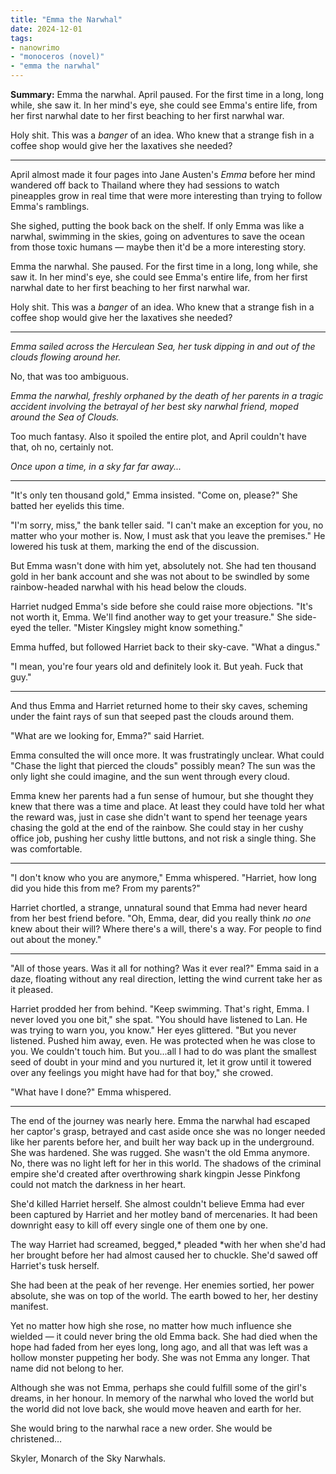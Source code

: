 ```yaml
---
title: "Emma the Narwhal"
date: 2024-12-01
tags:
- nanowrimo
- "monoceros (novel)"
- "emma the narwhal"
---
```


**Summary:** Emma the narwhal. April paused. For the first time in a long, long while, she saw it. In her mind's eye, she could see Emma's entire life, from her first narwhal date to her first beaching to her first narwhal war.

Holy shit. This was a *banger* of an idea. Who knew that a strange fish in a coffee shop would give her the laxatives she needed?

<!-- more -->

---

April almost made it four pages into Jane Austen's *Emma* before her mind wandered off back to Thailand where they had sessions to watch pineapples grow in real time that were more interesting than trying to follow Emma's ramblings.

She sighed, putting the book back on the shelf. If only Emma was like a narwhal, swimming in the skies, going on adventures to save the ocean from those toxic humans — maybe then it'd be a more interesting story.

Emma the narwhal. She paused. For the first time in a long, long while, she saw it. In her mind's eye, she could see Emma's entire life, from her first narwhal date to her first beaching to her first narwhal war.

Holy shit. This was a *banger* of an idea. Who knew that a strange fish in a coffee shop would give her the laxatives she needed?

---

*Emma sailed across the Herculean Sea, her tusk dipping in and out of the clouds flowing around her.*

No, that was too ambiguous. 

*Emma the narwhal, freshly orphaned by the death of her parents in a tragic accident involving the betrayal of her best sky narwhal friend, moped around the Sea of Clouds.* 

Too much fantasy. Also it spoiled the entire plot, and April couldn't have that, oh no, certainly not. 

*Once upon a time, in a sky far far away...* 

---

"It's only ten thousand gold," Emma insisted. "Come on, please?" She batted her eyelids this time. 

"I'm sorry, miss," the bank teller said. "I can't make an exception for you, no matter who your mother is. Now, I must ask that you leave the premises." He lowered his tusk at them, marking the end of the discussion.

But Emma wasn't done with him yet, absolutely not. She had ten thousand gold in her bank account and she was not about to be swindled by some rainbow-headed narwhal with his head below the clouds. 

Harriet nudged Emma's side before she could raise more objections. "It's not worth it, Emma. We'll find another way to get your treasure." She side-eyed the teller. "Mister Kingsley might know something." 

Emma huffed, but followed Harriet back to their sky-cave. "What a dingus." 

"I mean, you're four years old and definitely look it. But yeah. Fuck that guy." 

---

And thus Emma and Harriet returned home to their sky caves, scheming under the faint rays of sun that seeped past the clouds around them.

"What are we looking for, Emma?" said Harriet.

Emma consulted the will once more. It was frustratingly unclear. What could "Chase the light that pierced the clouds" possibly mean? The sun was the only light she could imagine, and the sun went through every cloud.

Emma knew her parents had a fun sense of humour, but she thought they knew that there was a time and place. At least they could have told her what the reward was, just in case she didn't want to spend her teenage years chasing the gold at the end of the rainbow. She could stay in her cushy office job, pushing her cushy little buttons, and not risk a single thing. She was comfortable.

---

"I don't know who you are anymore," Emma whispered. "Harriet, how long did you hide this from me? From my parents?"

Harriet chortled, a strange, unnatural sound that Emma had never heard from her best friend before. "Oh, Emma, dear, did you really think *no one* knew about their will? Where there's a will, there's a way. For people to find out about the money."

---

"All of those years. Was it all for nothing? Was it ever real?" Emma said in a daze, floating without any real direction, letting the wind current take her as it pleased.

Harriet prodded her from behind. "Keep swimming. That's right, Emma. I never loved you one bit," she spat. "You should have listened to Lan. He was trying to warn you, you know." Her eyes glittered. "But you never listened. Pushed him away, even. He was protected when he was close to you. We couldn't touch him. But you...all I had to do was plant the smallest seed of doubt in your mind and you nurtured it, let it grow until it towered over any feelings you might have had for that boy," she crowed.

"What have I done?" Emma whispered.

---

The end of the journey was nearly here. Emma the narwhal had escaped her captor's grasp, betrayed and cast aside once she was no longer needed like her parents before her, and built her way back up in the underground. She was hardened. She was rugged. She wasn't the old Emma anymore. No, there was no light left for her in this world. The shadows of the criminal empire she'd created after overthrowing shark kingpin Jesse Pinkfong could not match the darkness in her heart.

She'd killed Harriet herself. She almost couldn't believe Emma had ever been captured by Harriet and her motley band of mercenaries. It had been downright easy to kill off every single one of them one by one.

The way Harriet had screamed, begged,* pleaded *with her when she'd had her brought before her had almost caused her to chuckle. She'd sawed off Harriet's tusk herself.

She had been at the peak of her revenge. Her enemies sortied, her power absolute, she was on top of the world. The earth bowed to her, her destiny manifest.

Yet no matter how high she rose, no matter how much influence she wielded — it could never bring the old Emma back. She had died when the hope had faded from her eyes long, long ago, and all that was left was a hollow monster puppeting her body. She was not Emma any longer. That name did not belong to her.

Although she was not Emma, perhaps she could fulfill some of the girl's dreams, in her honour. In memory of the narwhal who loved the world but the world did not love back, she would move heaven and earth for her.

She would bring to the narwhal race a new order. She would be christened…

Skyler, Monarch of the Sky Narwhals.